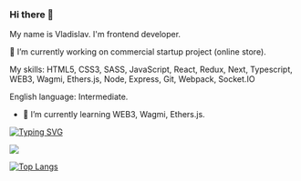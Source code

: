### Hi there 👋

My name is Vladislav. I'm frontend developer.

🔭 I’m currently working on commercial startup project (online store).

My skills: HTML5, CSS3, SASS, JavaScript, React, Redux, Next, Typescript,
</br>
           WEB3, Wagmi, Ethers.js, Node, Express, Git, Webpack, Socket.IO

English language: Intermediate.

- 🌱 I’m currently learning WEB3, Wagmi, Ethers.js.

[![Typing SVG](https://readme-typing-svg.herokuapp.com?color=%2336BCF7&lines=React+Redux+Next+WEB3)](https://git.io/typing-svg)

![](https://github-profile-summary-cards.vercel.app/api/cards/repos-per-language?username=Vlad7is7lav&theme=solarized_dark)

[![Top Langs](https://github-readme-stats.vercel.app/api/top-langs/?username=Vlad7is7lav&hide_progress=true)](https://github.com/anuraghazra/github-readme-stats)
